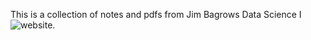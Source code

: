 This is a collection of notes and pdfs from Jim Bagrows Data Science I ![website](https://bagrow.com/ds1/).
